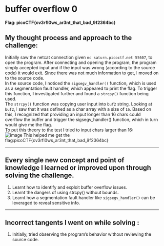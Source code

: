 # buffer overflow 0
**Flag: picoCTF{ov3rfl0ws_ar3nt_that_bad_9f2364bc}**
## My thought process and approach to the challenge:
Initially saw the netcat connection given `nc saturn.picoctf.net 55607`, to open the program. After connecting and opening the program, the program simply accepted input and if the input was wrong (according to the source code) it would exit. Since there was not much information to get, I moved on to the source code.             
In the source code, I noticed the `sigsegv_handler()` function, which is used as a segmentation fault handler, which appeared to print the flag. To trigger this function, I investigated further and found a `strcpy()` function being used.            
The `strcpy()` function was copying user input into `buf2` string. Looking at `buf2`, I saw that it was defined as a char array with a size of `16`. Based on this, I recognized that providing an input longer than 16 chars could overflow the buffer and trigger the sigsegv_handler() function, which in turn would give me the flag.           
To put this theory to the test I tried to input chars larger than 16:          
![image](https://github.com/user-attachments/assets/fee3bdf1-61c9-4727-bc7f-fa6277afb7e0)
This helped me get the flag:picoCTF{ov3rfl0ws_ar3nt_that_bad_9f2364bc}

---

## Every single new concept and point of knowledge I learned or improved upon through solving the challenge.
1. Learnt how to identify and exploit buffer overflow issues.
2. Learnt the dangers of using strcpy() without bounds.
3. Learnt how a segmentation fault handler like `sigsegv_handler()` can be leveraged to reveal sensitive info.

---

##  Incorrect tangents I went on while solving :
1. Initially, tried observing the program’s behavior without reviewing the source code.
